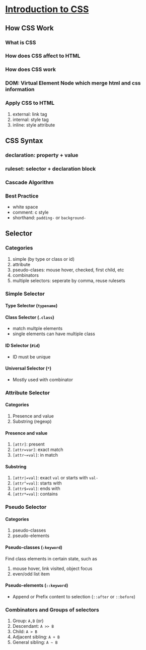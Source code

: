 # [Introduction to CSS](https://developer.mozilla.org/en-US/docs/Learn/CSS/Introduction_to_CSS)

## How CSS Work

### What is CSS
### How does CSS affect to HTML
### How does CSS work
### DOM: Virtual Element Node which merge html and css information
### Apply CSS to HTML

1. external: link tag
2. internal: style tag
3. inline: style attribute

## CSS Syntax

### declaration: property + value
### ruleset: selector + declaration block
### Cascade Algorithm
### Best Practice

* white space
* comment: c style
* shorthand: `padding-` or `background-`

## Selector

### Categories

1. simple (by type or class or id)
2. attribute
3. pseudo-clases: mouse hover, checked, first child, etc
4. combinators
5. multiple selectors: seperate by comma, reuse rulesets

### Simple Selector

#### Type Selector (`typename`)

#### Class Selector (`.class`)

* match multple elements
* single elements can have multiple class

#### ID Selector (`#id`)

* ID must be unique

#### Universal Selector (`*`)

* Mostly used with combinator

### Attribute Selector

#### Categories
1. Presence and value
2. Substring (regexp)

#### Presence and value

1. `[attr]`: present
2. `[attr=var]`: exact match
3. `[attr~=val]`: in match

#### Substring 

1. `[attr|=val]`: exact `val` or starts with `val-`
2. `[attr^=val]`: starts with
3. `[attr$=val]`: ends with
4. `[attr*=val]`: contains

### Pseudo Selector

#### Categories

1. pseudo-classes
2. pseudo-elements

#### Pseudo-classes (`:keyword`)

Find class elements in certain state, such as
1. mouse hover, link visited, object focus
2. even/odd list item

#### Pseudo-elements (`::keyword`)

* Append or Prefix content to selection (`::after` or `::before`)

### Combinators and Groups of selectors

1. Group: `A,B` (or)
2. Descendant: `A >> B`
3. Child: `A > B`
4. Adjacent sibling: `A + B`
5. General sibling: `A ~ B`